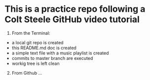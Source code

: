 # This is a practice repo following a Colt Steele GitHub video tutorial

1. From the Terminal: 
* a local git repo is created 
* this README.md doc is created
* a simple text file with a music playlist is created
* commits to master branch are executed 
* workig tree is left clean

2. From Github ...
 